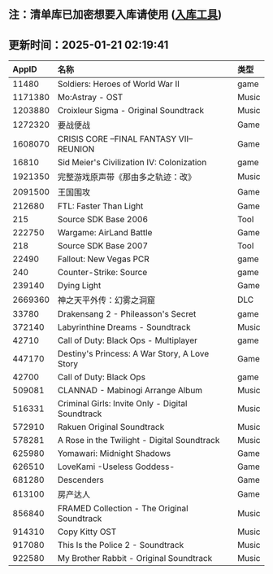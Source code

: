 ## 注：清单库已加密想要入库请使用 ([入库工具](https://github.com/BlankTMing/ManifestAutoUpdate/releases))

## 更新时间：2025-01-21 02:19:41
| AppID | 名称 | 类型  |
| :-------------------- | :----------------------------- | :----------- |
| 11480 | Soldiers: Heroes of World War II| game |
| 1171380 | Mo:Astray - OST| Music |
| 1203880 | Croixleur Sigma - Original Soundtrack| Music |
| 1272320 | 要战便战| Game |
| 1608070 | CRISIS CORE –FINAL FANTASY VII– REUNION| Game |
| 16810 | Sid Meier's Civilization IV: Colonization| game |
| 1921350 | 完整游戏原声带《那由多之轨迹：改》| Music |
| 2091500 | 王国围攻| Game |
| 212680 | FTL: Faster Than Light| Game |
| 215 | Source SDK Base 2006| Tool |
| 222750 | Wargame: AirLand Battle| Game |
| 218 | Source SDK Base 2007| Tool |
| 22490 | Fallout: New Vegas PCR| game |
| 240 | Counter-Strike: Source| game |
| 239140 | Dying Light| Game |
| 2669360 | 神之天平外传：幻雾之洞窟| DLC |
| 33780 | Drakensang 2 - Phileasson's Secret| game |
| 372140 | Labyrinthine Dreams - Soundtrack| Music |
| 42710 | Call of Duty: Black Ops - Multiplayer| game |
| 447170 | Destiny's Princess: A War Story, A Love Story| Game |
| 42700 | Call of Duty: Black Ops| game |
| 509081 | CLANNAD - Mabinogi Arrange Album| Music |
| 516331 | Criminal Girls: Invite Only - Digital Soundtrack| Music |
| 572910 | Rakuen Original Soundtrack| Music |
| 578281 | A Rose in the Twilight - Digital Soundtrack| Music |
| 625980 | Yomawari: Midnight Shadows| Game |
| 626510 | LoveKami -Useless Goddess-| Game |
| 681280 | Descenders| Game |
| 613100 | 房产达人| Game |
| 856840 | FRAMED Collection - The Original Soundtrack| Music |
| 914310 | Copy Kitty OST| Music |
| 917080 | This Is the Police 2 - Soundtrack| Music |
| 922580 | My Brother Rabbit - Original Soundtrack| Music |
